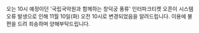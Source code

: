 오는 10시 예정이던 '국립국악원과 함께하는 창덕궁 풍류' 인터파크티켓 오픈이 시스템 오류 발생으로 인해 11월 10일(화) 오전 10시로 변경되었음을 알려드립니다.
이용에 불편을 드려 죄송하며 양해부탁드립니다.
